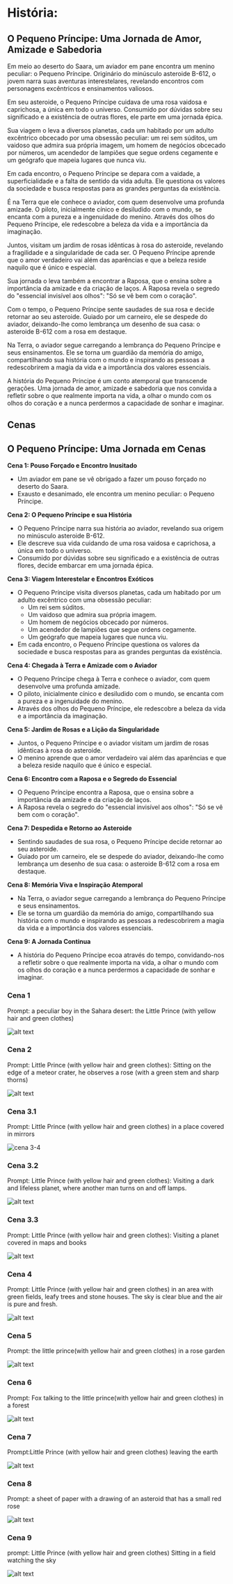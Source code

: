 # História: 

## O Pequeno Príncipe: Uma Jornada de Amor, Amizade e Sabedoria

Em meio ao deserto do Saara, um aviador em pane encontra um menino peculiar: o Pequeno Príncipe. Originário do minúsculo asteroide B-612, o jovem narra suas aventuras interestelares, revelando encontros com personagens excêntricos e ensinamentos valiosos.

Em seu asteroide, o Pequeno Príncipe cuidava de uma rosa vaidosa e caprichosa, a única em todo o universo. Consumido por dúvidas sobre seu significado e a existência de outras flores, ele parte em uma jornada épica.

Sua viagem o leva a diversos planetas, cada um habitado por um adulto excêntrico obcecado por uma obsessão peculiar: um rei sem súditos, um vaidoso que admira sua própria imagem, um homem de negócios obcecado por números, um acendedor de lampiões que segue ordens cegamente e um geógrafo que mapeia lugares que nunca viu.

Em cada encontro, o Pequeno Príncipe se depara com a vaidade, a superficialidade e a falta de sentido da vida adulta. Ele questiona os valores da sociedade e busca respostas para as grandes perguntas da existência.

É na Terra que ele conhece o aviador, com quem desenvolve uma profunda amizade. O piloto, inicialmente cínico e desiludido com o mundo, se encanta com a pureza e a ingenuidade do menino. Através dos olhos do Pequeno Príncipe, ele redescobre a beleza da vida e a importância da imaginação.

Juntos, visitam um jardim de rosas idênticas à rosa do asteroide, revelando a fragilidade e a singularidade de cada ser. O Pequeno Príncipe aprende que o amor verdadeiro vai além das aparências e que a beleza reside naquilo que é único e especial.

Sua jornada o leva também a encontrar a Raposa, que o ensina sobre a importância da amizade e da criação de laços. A Raposa revela o segredo do "essencial invisível aos olhos": "Só se vê bem com o coração".

Com o tempo, o Pequeno Príncipe sente saudades de sua rosa e decide retornar ao seu asteroide. Guiado por um carneiro, ele se despede do aviador, deixando-lhe como lembrança um desenho de sua casa: o asteroide B-612 com a rosa em destaque.

Na Terra, o aviador segue carregando a lembrança do Pequeno Príncipe e seus ensinamentos. Ele se torna um guardião da memória do amigo, compartilhando sua história com o mundo e inspirando as pessoas a redescobrirem a magia da vida e a importância dos valores essenciais.

A história do Pequeno Príncipe é um conto atemporal que transcende gerações. Uma jornada de amor, amizade e sabedoria que nos convida a refletir sobre o que realmente importa na vida, a olhar o mundo com os olhos do coração e a nunca perdermos a capacidade de sonhar e imaginar.


## Cenas 

## O Pequeno Príncipe: Uma Jornada em Cenas

**Cena 1: Pouso Forçado e Encontro Inusitado**

* Um aviador em pane se vê obrigado a fazer um pouso forçado no deserto do Saara.
* Exausto e desanimado, ele encontra um menino peculiar: o Pequeno Príncipe.

**Cena 2: O Pequeno Príncipe e sua História**

* O Pequeno Príncipe narra sua história ao aviador, revelando sua origem no minúsculo asteroide B-612.
* Ele descreve sua vida cuidando de uma rosa vaidosa e caprichosa, a única em todo o universo.
* Consumido por dúvidas sobre seu significado e a existência de outras flores, decide embarcar em uma jornada épica.

**Cena 3: Viagem Interestelar e Encontros Exóticos**

* O Pequeno Príncipe visita diversos planetas, cada um habitado por um adulto excêntrico com uma obsessão peculiar:
    * Um rei sem súditos.
    * Um vaidoso que admira sua própria imagem.
    * Um homem de negócios obcecado por números.
    * Um acendedor de lampiões que segue ordens cegamente.
    * Um geógrafo que mapeia lugares que nunca viu.
* Em cada encontro, o Pequeno Príncipe questiona os valores da sociedade e busca respostas para as grandes perguntas da existência.

**Cena 4: Chegada à Terra e Amizade com o Aviador**

* O Pequeno Príncipe chega à Terra e conhece o aviador, com quem desenvolve uma profunda amizade.
* O piloto, inicialmente cínico e desiludido com o mundo, se encanta com a pureza e a ingenuidade do menino.
* Através dos olhos do Pequeno Príncipe, ele redescobre a beleza da vida e a importância da imaginação.

**Cena 5: Jardim de Rosas e a Lição da Singularidade**

* Juntos, o Pequeno Príncipe e o aviador visitam um jardim de rosas idênticas à rosa do asteroide.
* O menino aprende que o amor verdadeiro vai além das aparências e que a beleza reside naquilo que é único e especial.

**Cena 6: Encontro com a Raposa e o Segredo do Essencial**

* O Pequeno Príncipe encontra a Raposa, que o ensina sobre a importância da amizade e da criação de laços.
* A Raposa revela o segredo do "essencial invisível aos olhos": "Só se vê bem com o coração".

**Cena 7: Despedida e Retorno ao Asteroide**

* Sentindo saudades de sua rosa, o Pequeno Príncipe decide retornar ao seu asteroide.
* Guiado por um carneiro, ele se despede do aviador, deixando-lhe como lembrança um desenho de sua casa: o asteroide B-612 com a rosa em destaque.

**Cena 8: Memória Viva e Inspiração Atemporal**

* Na Terra, o aviador segue carregando a lembrança do Pequeno Príncipe e seus ensinamentos.
* Ele se torna um guardião da memória do amigo, compartilhando sua história com o mundo e inspirando as pessoas a redescobrirem a magia da vida e a importância dos valores essenciais.

**Cena 9: A Jornada Continua**

* A história do Pequeno Príncipe ecoa através do tempo, convidando-nos a refletir sobre o que realmente importa na vida, a olhar o mundo com os olhos do coração e a nunca perdermos a capacidade de sonhar e imaginar.


### Cena 1
Prompt: a peculiar boy in the Sahara desert: the Little Prince (with yellow hair and green clothes)

![alt text](<cena 1.gif>)


### Cena 2

Prompt: Little Prince (with yellow hair and green clothes): Sitting on the edge of a meteor crater, he observes a rose (with a green stem and sharp thorns)

![alt text](<cena 2.gif>)

### Cena 3.1

Prompt: Little Prince (with yellow hair and green clothes) in a place covered in mirrors

![cena 3-4](https://github.com/brunom764/animatediff/assets/100159869/8ef81dbb-29b3-4440-8e18-9f0d49969be7)

### Cena 3.2

Prompt: Little Prince (with yellow hair and green clothes): Visiting a dark and lifeless planet, where another man turns on and off lamps.

![alt text](<cena 4.gif>)

### Cena 3.3

Prompt: Little Prince (with yellow hair and green clothes): Visiting a planet covered in maps and books

![alt text](<cena 3-1.gif>)


### Cena 4

Prompt: Little Prince (with yellow hair and green clothes) in an area with green fields, leafy trees and stone houses. The sky is clear blue and the air is pure and fresh.

![alt text](<cena 6.gif>)


### Cena 5

Prompt: the little prince(with yellow hair and green clothes) in a rose garden

![alt text](<cena 7.gif>)

### Cena 6

Prompt: Fox talking to the little prince(with yellow hair and green clothes) in a forest

![alt text](<cena 8.gif>)

### Cena 7

Prompt:Little Prince (with yellow hair and green clothes) leaving  the earth

![alt text](<cena 9-1.gif>)

### Cena 8

Prompt: a sheet of paper with a drawing of an asteroid that has a small red rose

![alt text](<cena 10.gif>)

### Cena 9

prompt: Little Prince (with yellow hair and green clothes) Sitting in a field watching the sky

![alt text](<cena 11-1.gif>)

